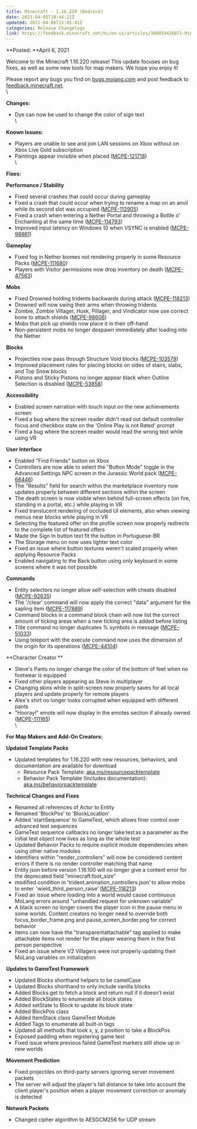 ```yaml
---
title: Minecraft - 1.16.220 (Bedrock)
date: 2021-04-05T18:44:21Z
updated: 2021-04-06T15:45:41Z
categories: Release Changelogs
link: https://feedback.minecraft.net/hc/en-us/articles/360059426071-Minecraft-1-16-220-Bedrock-
---
```


**Posted: **April 6, 2021

Welcome to the Minecraft 1.16.220 release! This update focuses on bug fixes, as well as some new tools for map makers. We hope you enjoy it!

Please report any bugs you find on [bugs.mojang.com](https://bugs.mojang.com/) and post feedback to [feedback.minecraft.net](https://feedback.minecraft.net/).\
\

**Changes:**

-   Dye can now be used to change the color of sign text\
    \

**Known Issues:**

-   Players are unable to see and join LAN sessions on Xbox without on Xbox Live Gold subscription
-   Paintings appear invisible when placed ([MCPE-121718](https://bugs.mojang.com/browse/MCPE-121718))\
    \

**Fixes:**

**Performance / Stability**

-   Fixed several crashes that could occur during gameplay
-   Fixed a crash that could occur when trying to rename a map on an anvil while its second slot was occupied ([MCPE-112905](https://bugs.mojang.com/browse/MCPE-112905))
-   Fixed a crash when entering a Nether Portal and throwing a Bottle o\' Enchanting at the same time ([MCPE-114793](https://bugs.mojang.com/browse/MCPE-114793))
-   Improved input latency on Windows 10 when VSYNC is enabled ([MCPE-98861](https://bugs.mojang.com/browse/MCPE-98861))

**Gameplay**

-   Fixed fog in Nether biomes not rendering properly in some Resource Packs ([MCPE-111680](https://bugs.mojang.com/browse/MCPE-111680))
-   Players with Visitor permissions now drop inventory on death ([MCPE-47563](https://bugs.mojang.com/browse/MCPE-47563))

**Mobs**

-   Fixed Drowned holding tridents backwards during attack ([MCPE-118213](https://bugs.mojang.com/browse/MCPE-118213))
-   Drowned will now swing their arms when throwing tridents
-   Zombie, Zombie Villager, Husk, Pillager, and Vindicator now use correct bone to attach shields ([MCPE-98606](https://bugs.mojang.com/browse/MCPE-98606))
-   Mobs that pick up shields now place it in their off-hand
-   Non-persistent mobs no longer despawn immediately after loading into the Nether

**Blocks**

-   Projectiles now pass through Structure Void blocks ([MCPE-103579](https://bugs.mojang.com/browse/MCPE-103579))
-   Improved placement rules for placing blocks on sides of stairs, slabs, and Top Snow blocks
-   Pistons and Sticky Pistons no longer appear black when Outline Selection is disabled ([MCPE-53858](https://bugs.mojang.com/browse/MCPE-53858))

**Accessibility**

-   Enabled screen narration with touch input on the new achievements screen
-   Fixed a bug where the screen reader didn\'t read out default controller focus and checkbox state on the \'Online Play is not Rated\' prompt
-   Fixed a bug where the screen reader would read the wrong text while using VR

**User Interface**

-   Enabled \"Find Friends\" button on Xbox
-   Controllers are now able to select the \"Button Mode\" toggle in the Advanced Settings NPC screen in the Jurassic World pack ([MCPE-66446](https://bugs.mojang.com/browse/MCPE-66446))
-   The \"Results\" field for search within the marketplace inventory now updates properly between different sections within the screen
-   The death screen is now visible when behind full-screen effects (on fire, standing in a portal, etc.) while playing in VR
-   Fixed translucent rendering of occluded UI elements, also when viewing menus near blocks while playing in VR
-   Selecting the featured offer on the profile screen now properly redirects to the complete list of featured offers
-   Made the Sign In button text fit the button in Portuguese-BR
-   The Storage menu on now uses lighter text color
-   Fixed an issue where button textures weren\'t scaled properly when applying Resource Packs
-   Enabled navigating to the Back button using only keyboard in some screens where it was not possible

**Commands** 

-   Entity selectors no longer allow self-selection with cheats disabled ([MCPE-92635](https://bugs.mojang.com/browse/MCPE-92635))
-   The \'/clear\' command will now apply the correct \"data\" argument for the sapling item ([MCPE-117889](https://bugs.mojang.com/browse/MCPE-117889))
-   Command blocks in a command block chain will now list the correct amount of ticking areas when a new ticking area is added before listing
-   Title command no longer duplicates % symbols in message ([MCPE-51033](https://bugs.mojang.com/browse/MCPE-51033))
-   Using teleport with the execute command now uses the dimension of the origin for its operations ([MCPE-44104](https://bugs.mojang.com/browse/MCPE-44104))

**Character Creator **

-   Steve's Pants no longer change the color of the bottom of feet when no footwear is equipped
-   Fixed other players appearing as Steve in multiplayer
-   Changing skins while in split-screen now properly saves for all local players and update properly for remote players
-   Alex's shirt no longer looks corrupted when equipped with different pants
-   \"Hooray!\" emote will now display in the emotes section if already owned ([MCPE-111165](https://bugs.mojang.com/browse/MCPE-111165))\
    \

**For Map Makers and Add-On Creators:**

**Updated Template Packs**

-   Updated templates for 1.16.220 with new resources, behaviors, and documentation are available for download
    -   Resource Pack Template: [aka.ms/resourcepacktemplate](https://aka.ms/resourcepacktemplate)
    -   Behavior Pack Template (Includes documentation): [aka.ms/behaviorpacktemplate](https://aka.ms/behaviorpacktemplate)

**Technical Changes and Fixes**

-   Renamed all references of Actor to Entity
-   Renamed \'BlockPos\' to \'BlockLocation\'
-   Added \'startSequence\' to GameTest, which allows finer control over advanced test sequences
-   GameTest sequence callbacks no longer take test as a parameter as the initial test object now lives as long as the whole test
-   Updated Behavior Packs to require explicit module dependencies when using other native modules
-   Identifiers within \"render_controllers\" will now be considered content errors if there is no render controller matching that name
-   Entity json before version 1.16.100 will no longer give a content error for the deprecated field \"minecraft:foot_size\"
-   modified condition in \'trident.animation_controllers.json\' to allow mobs to enter  \'wield_third_person_raise\' ([MCPE-118213](https://bugs.mojang.com/browse/MCPE-118213))
-   Fixed an issue where loading into a world would cause continuous MoLang errors around \"unhandled request for unknown variable\"
-   A black screen no longer covers the player icon in the pause menu in some worlds. Content creators no longer need to override both focus_border_frame.png and pause_screen_border.png for correct behavior
-   Items can now have the \"transparentattachable\" tag applied to make attachable items not render for the player wearing them in the first person perspective
-   Fixed an issue where V2 Villagers were not properly updating their MoLang variables on initialization

**Updates to GameTest Framework**

-   Updated Blocks shorthand helpers to be camelCase
-   Updated Blocks shorthand to only include vanilla blocks
-   Added Blocks.get to fetch a block and return null if it doesn\'t exist
-   Added BlockStates to enumerate all block states
-   Added setState to Block to update its block state
-   Added BlockPos class
-   Added ItemStack class GameTest Module
-   Added Tags to enumerate all built-in tags
-   Updated all methods that took x, y, z position to take a BlockPos
-   Exposed padding when registering game test
-   Fixed issue where previous failed GameTest markers still show up in new worlds

**Movement Prediction**

-   Fixed projectiles on third-party servers ignoring server movement packets
-   The server will adjust the player\'s fall distance to take into account the client player\'s position when a player movement correction or anomaly is detected

**Network Packets**

-   Changed cipher algorithm to AESGCM256 for UDP stream
